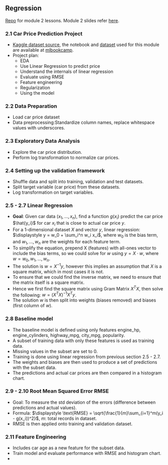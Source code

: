 ## Regression
[Repo](https://github.com/DataTalksClub/machine-learning-zoomcamp/blob/master/02-regression/) for module 2 lessons. Module 2 slides refer [here](https://www.slideshare.net/AlexeyGrigorev/ml-zoomcamp-2-slides).

### 2.1 Car Price Prediction Project
* [Kaggle dataset source](https://www.kaggle.com/datasets/CooperUnion/cardataset), the notebook and [dataset](https://raw.githubusercontent.com/alexeygrigorev/mlbookcamp-code/refs/heads/master/chapter-02-car-price/data.csv) used for this module are available at [mlbookcamp](https://github.com/alexeygrigorev/mlbookcamp-code/tree/master/chapter-02-car-price). 
* Project plan:
    * EDA
    * Use Linear Regression to predict price
    * Understand the internals of linear regression
    * Evaluate using RMSE
    * Feature engineering
    * Regularization
    * Using the model

### 2.2 Data Preparation
* Load car price dataset
* Data preprocessing:Standardize column names, replace whitespace values with underscores.

### 2.3 Exploratory Data Analysis
* Explore the car price distribution.
* Perform log transformation to normalize car prices.

### 2.4 Setting up the validation framework
* Shuffle data and split into training, validation and test datasets.
* Split target variable (car price) from these datasets.
* Log transformation on target variables.

### 2.5 - 2.7 Linear Regression
* **Goal**: Given car data $(x_1, \ldots, x_n)$, find a function $g(x_i)$ predict the car price $\hat{y_i}$ for car $x_i$ that is close to actual car price $y$.
* For a 1-dimensional dataset $X$ and vector $y$, linear regression: $\displaystyle y = w_0 + \sum_i^n w_i x_i$, where $w_0$ is the bias term, and $w_1, \ldots, w_n$ are the weights for each feature term.
* To simplify the equation, prepend X (features) with all-ones vector to include the bias terms, so we could solve for $w$ using $y=X\cdot w$, where $w = w_0, w_1,\ldots, w_n$.
* The solution is $w = X^{-1}y$, however this implies an assumption that $X$ is a square matrix, which in most cases it is not.
* To ensure that we could find the inverse matrix, we need to ensure that the matrix itself is a square matrix.
* Hence we first find the square matrix using Gram Matrix $X^T X$, then solve the following:
  $w = (X^T X)^{-1} X^T y$.
* The solution $w$ is then split into weights (biases removed) and biases (first column of $w$).

### 2.8 Baseline model
* The baseline model is defined using only features engine_hp, engine_cylinders, highway_mpg, city_mpg, popularity.
* A subset of training data with only these features is used as training data.
* Missing values in the subset are set to 0.
* Training is done using linear regression from previous section 2.5 - 2.7.
* The weights and biases are then used to produce a set of predictions with the subset data.
* The predictions and actual car prices are then compared in a histogram chart.

### 2.9 - 2.10 Root Mean Squared Error RMSE
* Goal: To measure the std deviation of the errors (difference between predictions and actual values).
* Formula: $\displaystyle \text{RMSE} = \sqrt{\frac{1}{m}\sum_{i=1}^m(y_i - g(x_i))^2}$, $m$: total records in dataset.
* RMSE is then applied onto training and validation dataset.

### 2.11 Feature Engineering
* Includes car age as a new feature for the subset data.
* Train model and evaluate performance with RMSE and histogram chart.
* 
